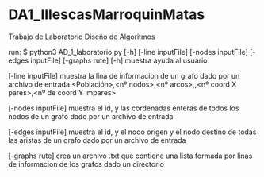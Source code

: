# DA1_IllescasMarroquinMatas
Trabajo de Laboratorio Diseño de Algoritmos 

run: $ python3 AD_1_laboratorio.py [-h] [-line inputFile] [-nodes inputFile] [-edges inputFile] [-graphs rute]
  [-h] muestra ayuda al usuario
  
  [-line inputFile] muestra la lina de informacion de un grafo dado por un archivo de entrada
      <Población>,<nº nodos>,<nº arcos>,<Longitud total de los arcos>,<nº coord X pares>,<nº de coord Y impares>
  
  [-nodes inputFile] muestra el id, y las cordenadas enteras de todos los nodos de un grafo dado por un archivo de entrada
  
  [-edges inputFile] muestra el id, y el nodo origen y el nodo destino de todas las aristas de un grafo dado por un archivo de entrada
  
  [-graphs rute] crea un archivo .txt que contiene una lista formada por linas de informacion de los grafos dado un directorio

